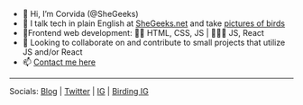 - 👋 Hi, I’m Corvida (@SheGeeks)
- 👀 I talk tech in plain English at [SheGeeks.net](https://shegeeks.net) and take [pictures of birds](https://shegeeks.net/prints)
- 🌱Frontend web development: 💪🏿 HTML, CSS, JS | 🏋🏿‍♀️ JS, React
- 💞️ Looking to collaborate on and contribute to small projects that utilize JS and/or React
- 📫 [Contact me here](https://shegeeks.net/contact)

----------

Socials: [Blog](https://shegeeks.net) | [Twitter](https://twitter.com/corvida) | [IG](https://instagram.com/corvida) | [Birding IG](https://instagram.com/birdingwhileblack)
<!---
SheGeeks/SheGeeks is a ✨ special ✨ repository because its `README.md` (this file) appears on your GitHub profile.
You can click the Preview link to take a look at your changes.
--->
